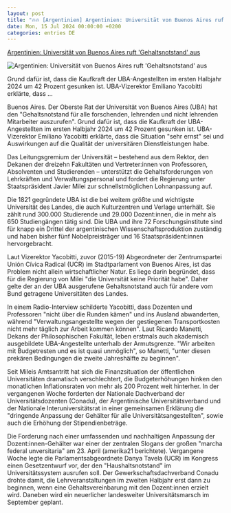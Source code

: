 ```yaml
---
layout: post
title: "🔥🔥 [Argentinien] Argentinien: Universität von Buenos Aires ruft 'Gehaltsnotstand' aus"
date: Mon, 15 Jul 2024 00:00:00 +0200
categories: entries DE
---
```

[Argentinien: Universität von Buenos Aires ruft 'Gehaltsnotstand' aus](https://amerika21.de/2024/07/270469/argentinien-universitaet-gehaltsnotstand)

![Argentinien: Universität von Buenos Aires ruft 'Gehaltsnotstand' aus](https://amerika21.de/files/a21/img/2024/argentinien-uba-universidad-de-buenos-aires-auf-x.png)

Grund dafür ist, dass die Kaufkraft der UBA-Angestellten im ersten Halbjahr 2024 um 42 Prozent gesunken ist. UBA-Vizerektor Emiliano Yacobitti erklärte, dass ...

Buenos Aires. Der Oberste Rat der Universität von Buenos Aires (UBA) hat den "Gehaltsnotstand für alle forschenden, lehrenden und nicht lehrenden Mitarbeiter auszurufen". Grund dafür ist, dass die Kaufkraft der UBA-Angestellten im ersten Halbjahr 2024 um 42 Prozent gesunken ist. UBA-Vizerektor Emiliano Yacobitti erklärte, dass die Situation "sehr ernst" sei und Auswirkungen auf die Qualität der universitären Dienstleistungen habe.

Das Leitungsgremium der Universität – bestehend aus dem Rektor, den Dekanen der dreizehn Fakultäten und Vertreter:innen von Professoren, Absolventen und Studierenden – unterstützt die Gehaltsforderungen von Lehrkräften und Verwaltungspersonal und fordert die Regierung unter Staatspräsident Javier Milei zur schnellstmöglichen Lohnanpassung auf.

Die 1821 gegründete UBA ist die bei weitem größte und wichtigste Universität des Landes, die auch Kulturzentren und Verlage unterhält. Sie zählt rund 300.000 Studierende und 29.000 Dozent:innen, die in mehr als 650 Studiengängen tätig sind. Die UBA und ihre 72 Forschungsinstitute sind für knapp ein Drittel der argentinischen Wissenschaftsproduktion zuständig und haben bisher fünf Nobelpreisträger und 16 Staatspräsident:innen hervorgebracht.

Laut Vizerektor Yacobitti, zuvor (2015-19) Abgeordneter der Zentrumspartei Unión Cívica Radical (UCR) im Stadtparlament von Buenos Aires, ist das Problem nicht allein wirtschaftlicher Natur. Es liege darin begründet, dass für die Regierung von Milei "die Universität keine Priorität habe". Daher gelte der an der UBA ausgerufene Gehaltsnotstand auch für andere vom Bund getragene Universitäten des Landes.

In einem Radio-Interview schilderte Yacobitti, dass Dozenten und Professoren "nicht über die Runden kämen" und ins Ausland abwanderten, während "Verwaltungsangestellte wegen der gestiegenen Transportkosten nicht mehr täglich zur Arbeit kommen können". Laut Ricardo Manetti, Dekans der Philosophischen Fakultät, leben erstmals auch akademisch ausgebildete UBA-Angestellte unterhalb der Armutsgrenze. "Wir arbeiten mit Budgetresten und es ist quasi unmöglich", so Manetti, "unter diesen prekären Bedingungen die zweite Jahreshälfte zu beginnen".

Seit Mileis Amtsantritt hat sich die Finanzsituation der öffentlichen Universitäten dramatisch verschlechtert, die Budgeterhöhungen hinken den monatlichen Inflationsraten von mehr als 200 Prozent weit hinterher. In der vergangenen Woche forderten der Nationale Dachverband der Universitätsdozenten (Conadu), der Argentinische Universitätsverband und der Nationale Interuniversitätsrat in einer gemeinsamen Erklärung die "dringende Anpassung der Gehälter für alle Universitätsangestellten", sowie auch die Erhöhung der Stipendienbeträge.

Die Forderung nach einer umfassenden und nachhaltigen Anpassung der Dozent:innen-Gehälter war einer der zentralen Slogans der großen "marcha federal unversitaria" am 23. April (amerika21 berichtete). Vergangene Woche legte die Parlamentsabgeordnete Danya Tavela (UCR) im Kongress einen Gesetzentwurf vor, der den "Haushaltsnotstand" im Universitätssystem ausrufen soll. Der Gewerkschaftsdachverband Conadu drohte damit, die Lehrveranstaltungen im zweiten Halbjahr erst dann zu beginnen, wenn eine Gehaltsvereinbarung mit den Dozent:innen erzielt wird. Daneben wird ein neuerlicher landesweiter Universitätsmarsch im September geplant.

